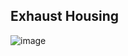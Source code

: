 ## Exhaust Housing ##
![image](https://github.com/robermeyer/VoronMods/assets/7516894/3eef518f-8fcb-4955-8719-399c17966b94)
